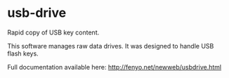 # usb-drive

Rapid copy of USB key content.

This software manages raw data drives. It was designed to handle USB flash keys.

Full documentation available here: http://fenyo.net/newweb/usbdrive.html
